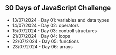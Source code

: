 ## 30 Days of JavaScript Challenge
- 13/07/2024 - Day 01: variables and data types
- 14/07/2024 - Day 02: operators
- 15/07/2024 - Day 03: controll structures
- 21/07/2024 - Day 04: loops
- 22/07/2024 - Day 05: functions
- 23/07/2024 - Day 06: arrays